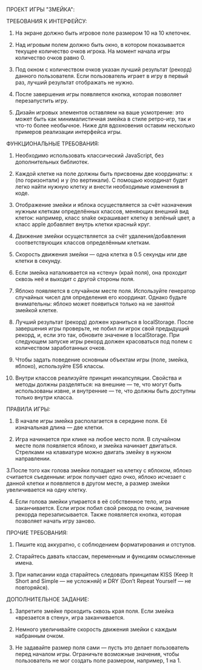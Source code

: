 ПРОЕКТ ИГРЫ "ЗМЕЙКА":

ТРЕБОВАНИЯ К ИНТЕРФЕЙСУ:

1. На экране должно быть игровое поле размером 10 на 10 клеточек.

2. Над игровым полем должно быть окно, в котором показывается текущее количество очков игрока. На момент начала игры количество очков равно 0.

3. Под окном с количеством очков указан лучший результат (рекорд) данного пользователя. Если пользователь играет в игру в первый раз, лучший результат отображать не нужно.

4. После завершения игры появляется кнопка, которая позволяет перезапустить игру.

5. Дизайн игровых элементов оставляем на ваше усмотрение: это может быть как минималистичная змейка в стиле ретро-игр, так и что-то более необычное. Ниже для вдохновения оставим несколько примеров реализации интерфейса игры.

ФУНКЦИОНАЛЬНЫЕ ТРЕБОВАНИЯ:

1. Необходимо использовать классический JavaScript, без дополнительных библиотек.

2. Каждой клетке на поле должны быть присвоены две координаты: x (по горизонтали) и y (по вертикали). С помощью координат будет легко найти нужную клетку и внести необходимые изменения в коде.

3. Отображение змейки и яблока осуществляется за счёт назначения нужным клеткам определённых классов, меняющих внешний вид клеток: например, класс snake окрашивает клетку в зелёный цвет, а класс apple добавляет внутрь клетки красный круг.

4. Движение змейки осуществляется за счёт удаления/добавления соответствующих классов определённым клеткам.

5. Скорость движения змейки — одна клетка в 0.5 секунды или две клетки в секунду.

6. Если змейка наталкивается на «стену» (край поля), она проходит сквозь неё и выходит с другой стороны поля.

7. Яблоко появляется в случайном месте поля. Используйте генератор случайных чисел для определения его координат. Однако будьте внимательны: яблоко может появиться только на не занятой змейкой клетке.

8. Лучший результат (рекорд) должен храниться в localStorage. После завершения игры проверьте, не побил ли игрок свой предыдущий рекорд, и, если это так, обновите значение в localStorage. При следующем запуске игры рекорд должен красоваться под полем с количеством заработанных очков.

9. Чтобы задать поведение основным объектам игры (поле, змейка, яблоко), используйте ES6 классы.

10. Внутри классов реализуйте принцип инкапсуляции. Свойства и методы должны разделяться:
на внешние — те, что могут быть использованы извне,
и внутренние — те, что должны быть доступны только внутри класса.

ПРАВИЛА ИГРЫ:

1. В начале игры змейка располагается в середине поля. Её изначальная длина — две клетки.

2. Игра начинается при клике на любое место поля. В случайном месте поля появляется яблоко, и змейка начинает двигаться. Стрелками на клавиатуре можно двигать змейку в нужном направлении.

3.После того как голова змейки попадает на клетку с яблоком, яблоко считается съеденным: игрок получает одно очко, яблоко исчезает с данной клетки и появляется в другом месте, а размер змейки увеличивается на одну клетку.

4. Если голова змейки упирается в её собственное тело, игра заканчивается. Если игрок побил свой рекорд по очкам, значение рекорда перезаписывается. Также появляется кнопка, которая позволяет начать игру заново.

ПРОЧИЕ ТРЕБОВАНИЯ:

1. Пишите код аккуратно, с соблюдением форматирования и отступов.

2. Старайтесь давать классам, переменным и функциям осмысленные имена.

3. При написании кода старайтесь следовать принципам KISS (Keep It Short and Simple — не усложняй) и DRY (Don’t Repeat Yourself — не повторяйся).

ДОПОЛНИТЕЛЬНОЕ ЗАДАНИЕ:

1. Запретите змейке проходить сквозь края поля. Если змейка «врезается в стену», игра заканчивается.

2. Немного увеличивайте скорость движения змейки с каждым набранным очком.

3. Не задавайте размер поля сами — пусть это делает пользователь перед началом игры. Ограничьте возможные значения, чтобы пользователь не мог создать поле размером, например, 1 на 1.
